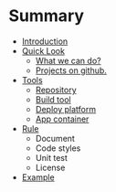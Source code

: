 # Summary

* [Introduction](README.md)
* [Quick Look](Quick_Look/quick_look.md)
   * [What we can do?](Quick_Look/what_we_can_do.md)
   * [Projects on github.](Quick_Look/projects_on_github.md)
* [Tools](Tools/tools.md)
   * [Repository](Tools/repository.md)
   * [Build tool](Tools/build_tool.md)
   * [Deploy platform](Tools/deploy_platform.md)
   * [App container](Tools/app_container.md)
* [Rule](Rule/rule.md)
   * Document
   * Code styles
   * Unit test
   * License
* [Example](example.md)

